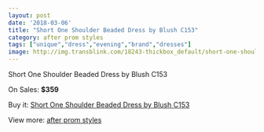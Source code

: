 ```yaml
---
layout: post
date: '2018-03-06'
title: "Short One Shoulder Beaded Dress by Blush C153"
category: after prom styles
tags: ["unique","dress","evening","brand","dresses"]
image: http://img.transblink.com/18243-thickbox_default/short-one-shoulder-beaded-dress-by-blush-c153.jpg
---
```

Short One Shoulder Beaded Dress by Blush C153

On Sales: **$359**
<a href="https://www.transblink.com/en/after-prom-styles/5711-short-one-shoulder-beaded-dress-by-blush-c153.html"><amp-img layout="responsive" width="600" height="600" src="//img.transblink.com/18243-thickbox_default/short-one-shoulder-beaded-dress-by-blush-c153.jpg" alt="Short One Shoulder Beaded Dress by Blush C153 0" /></a>
<a href="https://www.transblink.com/en/after-prom-styles/5711-short-one-shoulder-beaded-dress-by-blush-c153.html"><amp-img layout="responsive" width="600" height="600" src="//img.transblink.com/18244-thickbox_default/short-one-shoulder-beaded-dress-by-blush-c153.jpg" alt="Short One Shoulder Beaded Dress by Blush C153 1" /></a>

Buy it: [Short One Shoulder Beaded Dress by Blush C153](https://www.transblink.com/en/after-prom-styles/5711-short-one-shoulder-beaded-dress-by-blush-c153.html "Short One Shoulder Beaded Dress by Blush C153")

View more: [after prom styles](https://www.transblink.com/en/55-after-prom-styles "after prom styles")